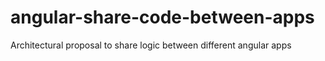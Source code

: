 # angular-share-code-between-apps
Architectural proposal to share logic between different angular apps
